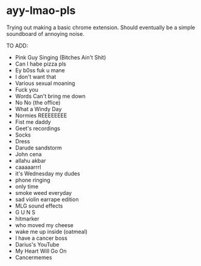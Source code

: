 # ayy-lmao-pls
Trying out making a basic chrome extension. Should eventually be a simple soundboard of annoying noise.

TO ADD:
  * Pink Guy Singing (Bitches Ain't Shit)
  * Can I habe pizza pls
  * Ey b0ss fuk u mane
  * I don't want that
  * Various sexual moaning
  * Fuck you
  * Words Can't bring me down
  * No No (the office)
  * What a Windy Day
  * Normies REEEEEEEE
  * Fist me daddy
  * Geet's recordings
  * Socks
  * Dress
  * Darude sandstorm
  * John cena
  * allahu akbar
  * caaaaarrrl
  * it's Wednesday my dudes
  * phone ringing
  * only time
  * smoke weed everyday
  * sad violin earrape edition
  * MLG sound effects
  * G U N S
  * hitmarker
  * who moved my cheese
  * wake me up inside (oatmeal)
  * I have a cancer boss
  * Darius's YouTube
  * My Heart Will Go On
  * Cancermemes
